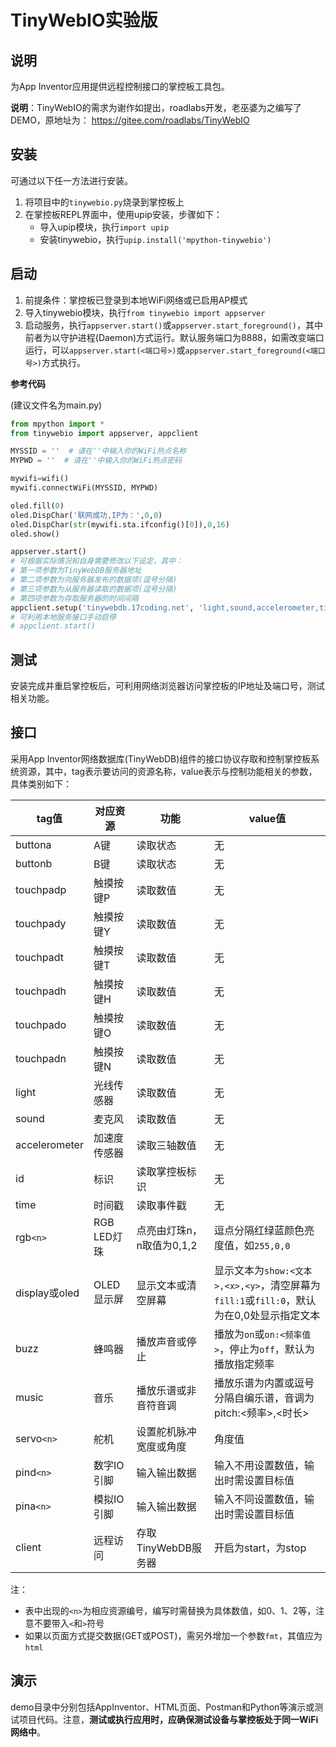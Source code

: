 # TinyWebIO实验版

## 说明
为App Inventor应用提供远程控制接口的掌控板工具包。

**说明**：TinyWebIO的需求为谢作如提出，roadlabs开发，老巫婆为之编写了DEMO，原地址为：
https://gitee.com/roadlabs/TinyWebIO

## 安装
可通过以下任一方法进行安装。
1. 将项目中的`tinywebio.py`烧录到掌控板上
2. 在掌控板REPL界面中，使用upip安装，步骤如下：
    * 导入upip模块，执行`import upip`
    * 安装tinywebio，执行`upip.install('mpython-tinywebio')`

## 启动

1. 前提条件：掌控板已登录到本地WiFi网络或已启用AP模式
2. 导入tinywebio模块，执行`from tinywebio import appserver`
3. 启动服务，执行`appserver.start()`或`appserver.start_foreground()`，其中前者为以守护进程(Daemon)方式运行。默认服务端口为8888，如需改变端口运行，可以`appserver.start(<端口号>)`或`appserver.start_foreground(<端口号>)`方式执行。



**参考代码**

(建议文件名为main.py)

```python
from mpython import *
from tinywebio import appserver, appclient

MYSSID = ''  # 请在''中输入你的WiFi热点名称
MYPWD = ''  # 请在''中输入你的WiFi热点密码

mywifi=wifi()
mywifi.connectWiFi(MYSSID, MYPWD)

oled.fill(0)
oled.DispChar('联网成功,IP为：',0,0)
oled.DispChar(str(mywifi.sta.ifconfig()[0]),0,16)
oled.show()

appserver.start()
# 可根据实际情况和自身需要修改以下设定，其中：
# 第一项参数为TinyWebDB服务器地址
# 第二项参数为向服务器发布的数据项(逗号分隔)
# 第三项参数为从服务器读取的数据项(逗号分隔)
# 第四项参数为存取服务器的时间间隔
appclient.setup('tinywebdb.17coding.net', 'light,sound,accelerometer,time', 'rgb0,rgb1,rgb2,display,buzz,music', 1000)
# 可利用本地服务接口手动启停
# appclient.start()
```

## 测试

安装完成并重启掌控板后，可利用网络浏览器访问掌控板的IP地址及端口号，测试相关功能。

## 接口

采用App Inventor网络数据库(TinyWebDB)组件的接口协议存取和控制掌控板系统资源，其中，tag表示要访问的资源名称，value表示与控制功能相关的参数，具体类别如下：

| tag值         | 对应资源     | 功能                      | value值                                                      |
| ------------- | ------------ | ------------------------- | ------------------------------------------------------------ |
| buttona       | A键          | 读取状态                  | 无                                                           |
| buttonb       | B键          | 读取状态                  | 无                                                           |
| touchpadp     | 触摸按键P    | 读取数值                  | 无                                                           |
| touchpady     | 触摸按键Y    | 读取数值                  | 无                                                           |
| touchpadt     | 触摸按键T    | 读取数值                  | 无                                                           |
| touchpadh     | 触摸按键H    | 读取数值                  | 无                                                           |
| touchpado     | 触摸按键O    | 读取数值                  | 无                                                           |
| touchpadn     | 触摸按键N    | 读取数值                  | 无                                                           |
| light         | 光线传感器   | 读取数值                  | 无                                                           |
| sound         | 麦克风       | 读取数值                  | 无                                                           |
| accelerometer | 加速度传感器 | 读取三轴数值              | 无                                                           |
| id | 标识 | 读取掌控板标识 | 无 |
| time | 时间戳 | 读取事件戳 | 无 |
| rgb`<n>`      | RGB LED灯珠  | 点亮由灯珠n，n取值为0,1,2 | 逗点分隔红绿蓝颜色亮度值，如`255,0,0`                        |
| display或oled | OLED显示屏   | 显示文本或清空屏幕        | 显示文本为`show:<文本>,<x>,<y>`，清空屏幕为`fill:1`或`fill:0`，默认为在0,0处显示指定文本 |
| buzz          | 蜂鸣器       | 播放声音或停止            | 播放为`on`或`on:<频率值>`，停止为`off`，默认为播放指定频率   |
| music         | 音乐         | 播放乐谱或非音符音调      | 播放乐谱为内置或逗号分隔自编乐谱，音调为pitch:<频率>,<时长>  |
| servo`<n>`      | 舵机         | 设置舵机脉冲宽度或角度    | 角度值 |
| pind`<n>`     | 数字IO引脚   | 输入输出数据              | 输入不用设置数值，输出时需设置目标值                         |
| pina`<n>`     | 模拟IO引脚   | 输入输出数据              | 输入不同设置数值，输出时需设置目标值                         |
| client | 远程访问 | 存取TinyWebDB服务器 | 开启为start，为stop |

注：

* 表中出现的`<n>`为相应资源编号，编写时需替换为具体数值，如0、1、2等，注意不要带入`<`和`>`符号
* 如果以页面方式提交数据(GET或POST)，需另外增加一个参数`fmt`，其值应为`html`

## 演示

demo目录中分别包括AppInventor、HTML页面、Postman和Python等演示或测试项目代码。注意，**测试或执行应用时，应确保测试设备与掌控板处于同一WiFi网络中**。
